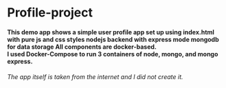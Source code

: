 # Profile-project
#### This demo app shows a simple user profile app set up using index.html with pure js and css styles nodejs backend with express mode mongodb for data storage All components are docker-based. <br> I used Docker-Compose to run 3 containers of node, mongo, and mongo express.
###### The app itself is taken from the internet and I did not create it.
